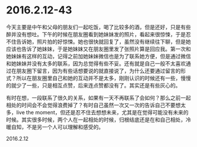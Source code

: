 2016.2.12-43
============
今天主要是中午和父母的朋友们一起吃饭，喝了比较多的酒，但是还好，只是有些醉并没有想吐。下午的时候在朋友圈看到她妹妹发的照片，看起来很惊悚，于是忍不住告诉她，照片拍的好惊悚。她也很快就回复了，虽然没有继续往下聊，但是她应该也告诉了她妹妹，于是她妹妹又在朋友圈里发了张照片算是回应我。第一次和她妹妹有这样的互动，记得之前加她妹妹微信也是为了联系她方便，但是通过微信和她妹妹并没有太多的联系，因为总觉得有些不妥。还有就是自己一般不太喜欢通过在朋友圈下留言，因为有些话想要说的就直接说了，为什么还要通过留言的形式？所以在朋友圈里自己和她的互动并不是太多，刚刚认识的时候还有一些，慢慢的就少了一些，只是相互点赞，后来连点赞都没有了。其实还是有些灰心的。

有时在想，一段联系了很久的关系，如果有一天不再联系了会如何？那么之前一起相处的时间会不会觉得浪费掉了？有时自己虽然一次又一次的告诉自己不要想太多，live the moment，但还是忍不住去想想未来，尤其是在觉得可能没有未来的时候。其实很多时候，两个人在一起相处的时候，归根结底还是在和自己相处，冷暖自知，不是另一个人可以理解和感受的。

2016.2.12